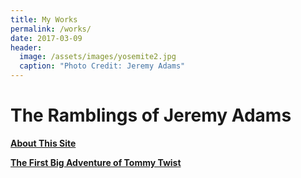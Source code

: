 ```yaml
---
title: My Works
permalink: /works/
date: 2017-03-09
header:
  image: /assets/images/yosemite2.jpg
  caption: "Photo Credit: Jeremy Adams"
---
```


# The Ramblings of Jeremy Adams

[**About This Site**](http://www.jetadams.com/about/)

[**The First Big Adventure of Tommy Twist**](http://www.jetadams.com/tfbaott/contents/)